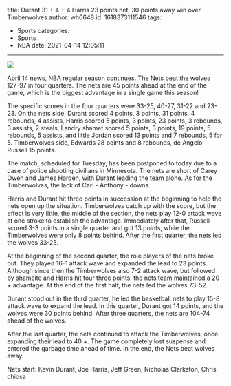 title: Durant 31 + 4 + 4 Harris 23 points net, 30 points away win over Timberwolves
author: wh6648
id: 1618373111546
tags: 
- Sports
categories: 
- Sports
- NBA
date: 2021-04-14 12:05:11
---
![](https://p3.itc.cn/q_70/images01/20210414/f35a51eb38564c828eba6be1813ca63b.jpeg)


April 14 news, NBA regular season continues. The Nets beat the wolves 127-97 in four quarters. The nets are 45 points ahead at the end of the game, which is the biggest advantage in a single game this season!

The specific scores in the four quarters were 33-25, 40-27, 31-22 and 23-23. On the nets side, Durant scored 4 points, 3 points, 31 points, 4 rebounds, 4 assists, Harris scored 5 points, 3 points, 23 points, 3 rebounds, 3 assists, 2 steals, Landry shamet scored 5 points, 3 points, 19 points, 5 rebounds, 5 assists, and little Jordan scored 13 points and 7 rebounds, 5 for 5. Timberwolves side, Edwards 28 points and 8 rebounds, de Angelo Russell 15 points.

The match, scheduled for Tuesday, has been postponed to today due to a case of police shooting civilians in Minnesota. The nets are short of Carey Owen and James Harden, with Durant leading the team alone. As for the Timberwolves, the lack of Carl - Anthony - downs.

Harris and Durant hit three points in succession at the beginning to help the nets open up the situation. Timberwolves catch up with the score, but the effect is very little, the middle of the section, the nets play 12-0 attack wave at one stroke to establish the advantage. Immediately after that, Russell scored 3-3 points in a single quarter and got 13 points, while the Timberwolves were only 8 points behind. After the first quarter, the nets led the wolves 33-25.

At the beginning of the second quarter, the role players of the nets broke out. They played 16-1 attack wave and expanded the lead to 23 points. Although since then the Timberwolves also 7-2 attack wave, but followed by shameite and Harris hit four three points, the nets team maintained a 20 + advantage. At the end of the first half, the nets led the wolves 73-52.

Durant stood out in the third quarter, he led the basketball nets to play 15-8 attack wave to expand the lead. In this quarter, Durant got 14 points, and the wolves were 30 points behind. After three quarters, the nets are 104-74 ahead of the wolves.

After the last quarter, the nets continued to attack the Timberwolves, once expanding their lead to 40 +. The game completely lost suspense and entered the garbage time ahead of time. In the end, the Nets beat wolves away.

Nets start: Kevin Durant, Joe Harris, Jeff Green, Nicholas Clarkston, Chris chiosa

